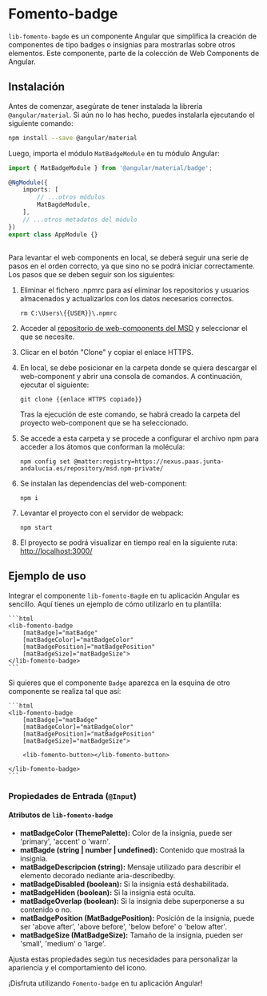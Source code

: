 # Fomento-badge

`lib-fomento-bagde` es un componente Angular que simplifica la creación de componentes de tipo badges o insignias para mostrarlas sobre otros elementos. Este componente, parte de la colección de Web Components de Angular.

## Instalación

Antes de comenzar, asegúrate de tener instalada la librería `@angular/material`. Si aún no lo has hecho, puedes instalarla ejecutando el siguiente comando:

```bash
npm install --save @angular/material
```

Luego, importa el módulo `MatBadgeModule` en tu módulo Angular:

```typescript
import { MatBadgeModule } from '@angular/material/badge';

@NgModule({
	imports: [
		// ...otros módulos
		MatBagdeModule,
	],
	// ...otros metadatos del módulo
})
export class AppModule {}
```

##

Para levantar el web components en local, se deberá seguir una serie de pasos en el orden correcto, ya que sino no se podrá iniciar correctamente. Los pasos que se deben seguir son los siguientes:

1. Eliminar el fichero .npmrc para así eliminar los repositorios y usuarios almacenados y actualizarlos con los datos necesarios correctos.

   ```
   rm C:\Users\{{USER}}\.npmrc
   ```

2. Acceder al [repositorio de web-components del MSD](https://gitlab.juntadeandalucia.es/pt-exp-webcomponents) y seleccionar el que se necesite.
3. Clicar en el botón "Clone" y copiar el enlace HTTPS.
4. En local, se debe posicionar en la carpeta donde se quiera descargar el web-component y abrir una consola de comandos. A continuación, ejecutar el siguiente:
   ```
   git clone {{enlace HTTPS copiado}}
   ```
   Tras la ejecución de este comando, se habrá creado la carpeta del proyecto web-component que se ha seleccionado.
5. Se accede a esta carpeta y se procede a configurar el archivo npm para acceder a los átomos que conforman la molécula:
   ```
   npm config set @matter:registry=https://nexus.paas.junta-andalucia.es/repository/msd.npm-private/
   ```
6. Se instalan las dependencias del web-component:
   ```
   npm i
   ```
7. Levantar el proyecto con el servidor de webpack:
   ```
   npm start
   ```
8. El proyecto se podrá visualizar en tiempo real en la siguiente ruta: [http://localhost:3000/](http://localhost:3000/)

## Ejemplo de uso

Integrar el componente `lib-fomento-Bagde` en tu aplicación Angular es sencillo. Aquí tienes un ejemplo de cómo utilizarlo en tu plantilla:

    ```html
    <lib-fomento-badge
        [matBadge]="matBadge"
        [matBadgeColor]="matBadgeColor"
        [matBadgePosition]="matBadgePosition"
        [matBadgeSize]="matBadgeSize">
    </lib-fomento-badge>
    ```

Si quieres que el componente `Badge` aparezca en la esquina de otro componente se realiza tal que así:

    ```html
    <lib-fomento-badge
        [matBadge]="matBadge"
        [matBadgeColor]="matBadgeColor"
        [matBadgePosition]="matBadgePosition"
        [matBadgeSize]="matBadgeSize">

        <lib-fomento-button></lib-fomento-button>

    </lib-fomento-badge>
    ```

### Propiedades de Entrada (`@Input`)

#### Atributos de `lib-fomento-badge`

- **matBadgeColor (ThemePalette):** Color de la insignia, puede ser 'primary', 'accent' o 'warn'.
- **matBagde (string | number | undefined):** Contenido que mostraá la insignia.
- **matBadgeDescripcion (string):** Mensaje utilizado para describir el elemento decorado nediante aria-describedby.
- **matBadgeDisabled (boolean):** Si la insignia está deshabilitada.
- **matBadgeHiden (boolean):** Si la insignia está oculta.
- **matBadgeOverlap (boolean):** Si la insignia debe superponerse a su contenido o no.
- **matBadgePosition (MatBadgePosition):** Posición de la insignia, puede ser 'above after', 'above before', 'below before' o 'below after'.
- **matBadgeSize (MatBadgeSize):** Tamaño de la insignia, pueden ser 'small', 'medium' o 'large'.

Ajusta estas propiedades según tus necesidades para personalizar la apariencia y el comportamiento del icono.

¡Disfruta utilizando `Fomento-badge` en tu aplicación Angular!
